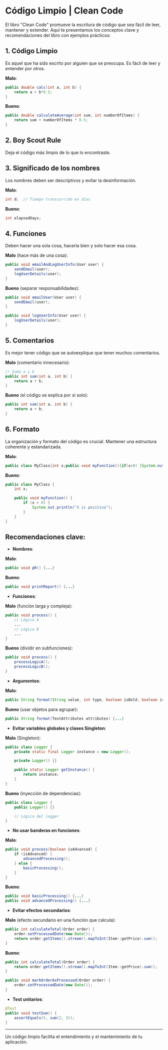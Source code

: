 # Código Limpio | Clean Code

El libro "Clean Code" promueve la escritura de código que sea fácil de leer, mantener y extender. Aquí te presentamos los conceptos clave y recomendaciones del libro con ejemplos prácticos:

## 1. **Código Limpio**

Es aquel que ha sido escrito por alguien que se preocupa. Es fácil de leer y entender por otros.

**Malo**:
```java
public double calc(int a, int b) {
    return a + b*0.5;
}
```

**Bueno**:
```java
public double calculateAverage(int sum, int numberOfItems) {
    return sum + numberOfItems * 0.5;
}
```

## 2. **Boy Scout Rule**

Deja el código más limpio de lo que lo encontraste.

## 3. **Significado de los nombres**

Los nombres deben ser descriptivos y evitar la desinformación.

**Malo**:
```java
int d;  // Tiempo transcurrido en días
```

**Bueno**:
```java
int elapsedDays;
```

## 4. **Funciones**

Deben hacer una sola cosa, hacerla bien y solo hacer esa cosa.

**Malo** (hace más de una cosa):
```java
public void emailAndLogUserInfo(User user) {
    sendEmail(user);
    logUserDetails(user);
}
```

**Bueno** (separar responsabilidades):
```java
public void emailUser(User user) {
    sendEmail(user);
}

public void logUserInfo(User user) {
    logUserDetails(user);
}
```

## 5. **Comentarios**

Es mejor tener código que se autoexplique que tener muchos comentarios.

**Malo** (comentario innecesario):
```java
// Suma a y b
public int sum(int a, int b) {
    return a + b;
}
```

**Bueno** (el código se explica por sí solo):
```java
public int sum(int a, int b) {
    return a + b;
}
```

## 6. **Formato**

La organización y formato del código es crucial. Mantener una estructura coherente y estandarizada.

**Malo**:
```java
public class MyClass{int x;public void myFunction(){if(x>0) {System.out.println("X is positive");}}}
```

**Bueno**:
```java
public class MyClass {
    int x;

    public void myFunction() {
        if (x > 0) {
            System.out.println("X is positive");
        }
    }
}
```

## Recomendaciones clave:

- **Nombres**:

**Malo**:
```java
public void pR() {...}
```

**Bueno**:
```java
public void printReport() {...}
```

- **Funciones**:

**Malo** (función larga y compleja):
```java
public void process() {
    // Lógica A
    ...
    // Lógica B
    ...
}
```

**Bueno** (dividir en subfunciones):
```java
public void process() {
    processLogicA();
    processLogicB();
}
```

- **Argumentos**:

**Malo**:
```java
public String format(String value, int type, boolean isBold, boolean isItalic, Color color) {...}
```

**Bueno** (usar objetos para agrupar):
```java
public String format(TextAttributes attributes) {...}
```

- **Evitar variables globales y clases Singleton**:

**Malo** (Singleton):
```java
public class Logger {
    private static final Logger instance = new Logger();

    private Logger() {}

    public static Logger getInstance() {
        return instance;
    }
}
```

**Bueno** (inyección de dependencias):
```java
public class Logger {
    public Logger() {}

    // Lógica del logger
}
```

- **No usar banderas en funciones**:

**Malo**:
```java
public void process(boolean isAdvanced) {
    if (isAdvanced) {
        advancedProcessing();
    } else {
        basicProcessing();
    }
}
```

**Bueno**:
```java
public void basicProcessing() {...}
public void advancedProcessing() {...}
```

- **Evitar efectos secundarios**:

**Malo** (efecto secundario en una función que calcula):
```java
public int calculateTotal(Order order) {
    order.setProcessedDate(new Date());
    return order.getItems().stream().mapToInt(Item::getPrice).sum();
}
```

**Bueno**:
```java
public int calculateTotal(Order order) {
    return order.getItems().stream().mapToInt(Item::getPrice).sum();
}

public void markOrderAsProcessed(Order order) {
    order.setProcessedDate(new Date());
}
```

- **Test unitarios**:

```java
@Test
public void testSum() {
    assertEquals(5, sum(2, 3));
}
```

---

Un código limpio facilita el entendimiento y el mantenimiento de tu aplicación. 

